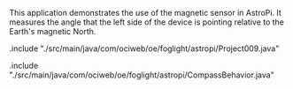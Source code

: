 
This application demonstrates the use of the magnetic sensor in AstroPi. It measures the angle that the left side of the device is pointing relative to the Earth's magnetic North.

.include "./src/main/java/com/ociweb/oe/foglight/astropi/Project009.java"

.include "./src/main/java/com/ociweb/oe/foglight/astropi/CompassBehavior.java"
